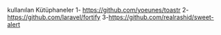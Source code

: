 kullanılan  Kütüphaneler 
1- https://github.com/yoeunes/toastr
2- https://github.com/laravel/fortify
3-https://github.com/realrashid/sweet-alert
